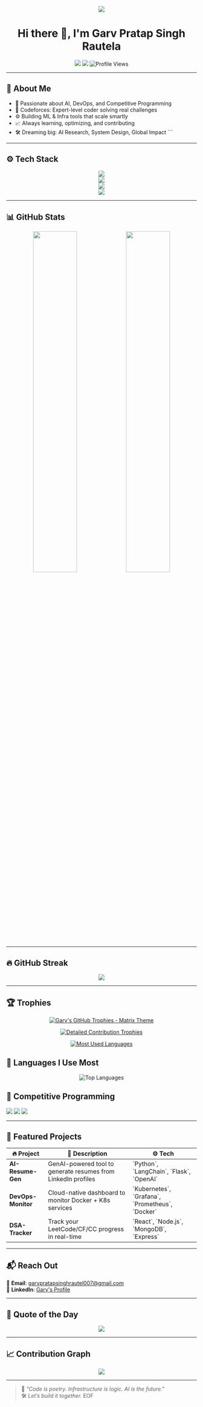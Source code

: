 
<!-- Typing Animation Header -->
<p align="center">
  <img src="https://readme-typing-svg.demolab.com?font=Fira+Code&size=24&duration=3000&pause=1000&color=F700FF&center=true&vCenter=true&width=700&lines=👨‍💻+ML+%26+DevOps+Developer;⚔️+Competitive+Programmer;🚀+Building+Smart+Systems+for+Tomorrow;🔥+Always+Learning+%7C+Always+Shipping">
</p>

<h1 align="center">Hi there 👋, I'm Garv Pratap Singh Rautela</h1>

<p align="center">
  <a href="https://www.linkedin.com/in/garv-pratap-singh-rautela-89354524b/"><img src="https://img.shields.io/badge/LinkedIn-blue?style=flat-square&logo=linkedin" /></a>
  <a href="mailto:garvpratapsinghrautel007@gmail.com"><img src="https://img.shields.io/badge/Gmail-D14836?style=flat-square&logo=gmail&logoColor=white" /></a>
  <img src="https://komarev.com/ghpvc/?username=garv1garv&style=flat-square&color=brightgreen" alt="Profile Views" />
</p>

---

## 🧠 About Me


+ 🔭 Passionate about AI, DevOps, and Competitive Programming
+ 🧠 Codeforces: Expert-level coder solving real challenges
+ ⚙️ Building ML & Infra tools that scale smartly
+ 📈 Always learning, optimizing, and contributing
+ 🛠️ Dreaming big: AI Research, System Design, Global Impact
\`\`\`

---

## ⚙️ Tech Stack

<p align="center">
  <img src="https://skillicons.dev/icons?i=python,cpp,bash,linux,docker,kubernetes,aws" />
  <br>
  <img src="https://skillicons.dev/icons?i=tensorflow,pytorch,fastapi,jupyter,flask" />
  <br>
  <img src="https://skillicons.dev/icons?i=nodejs,react,mongodb,mysql" />
  <br>
  <img src="https://skillicons.dev/icons?i=git,github,vscode,postman,figma" />
</p>

---

## 📊 GitHub Stats

<p align="center">
  <img width="48%" src="https://github-readme-stats.vercel.app/api?username=garv1garv&show_icons=true&theme=tokyonight&count_private=true&hide_border=true" />
  <img width="48%" src="https://github-readme-stats.vercel.app/api/top-langs/?username=garv1garv&layout=compact&theme=tokyonight&hide_border=true" />
</p>

---

## 🔥 GitHub Streak

<p align="center">
  <img src="https://github-readme-streak-stats.herokuapp.com/?user=garv1garv&theme=tokyonight&hide_border=true&fire=F700FF" />
</p>

---

## 🏆 Trophies
<!-- Row 1: Full Stats -->
<p align="center">
  <a href="https://github.com/ryo-ma/github-profile-trophy" title="Visit Trophy Generator">
    <img 
      src="https://github-profile-trophy.vercel.app/?username=garv1garv&theme=matrix&column=7&margin-w=15&no-frame=true&no-bg=true"
      alt="Garv's GitHub Trophies - Matrix Theme"
      title="🏆 Overall GitHub Contributions"
    />
  </a>
</p>

<!-- Row 2: Language & Contribution Specific Stats -->
<p align="center">
  <a href="https://github.com/garv1garv" title="See GitHub Stats">
    <img 
      src="https://github-profile-trophy.vercel.app/?username=garv1garv&title=Commits,PullRequest,Repositories,Issues,Stars,Followers&theme=tokyonight&column=6&no-frame=true&no-bg=true"
      alt="Detailed Contribution Trophies"
      title="🏅 Commits | PRs | Issues | Stars | Followers | Repos"
    />
  </a>
</p>

<!-- Row 3: Languages -->
<p align="center">
  <a href="https://github.com/garv1garv" title="Most Used Languages">
    <img 
      src="https://github-profile-trophy.vercel.app/?username=garv1garv&title=Languages&theme=onedark&column=3&no-frame=true&no-bg=true"
      alt="Most Used Languages"
      title="📚 Language Usage Stats"
    />
  </a>
</p>


## 🧠 Languages I Use Most

<p align="center">
  <img src="https://github-readme-stats.vercel.app/api/top-langs/?username=garv1garv&layout=compact&theme=tokyonight&hide_border=true" alt="Top Languages" title="Languages by GitHub Repo Usage" />
</p>



## 🧠 Competitive Programming

<p>
  <img src="https://img.shields.io/badge/Codeforces-_infinite_-blue?style=flat-square&logo=codeforces" />
  <img src="https://img.shields.io/badge/LeetCode-800%2B-orange?style=flat-square&logo=leetcode" />
  <img src="https://img.shields.io/badge/CodeChef-4★-brightgreen?style=flat-square&logo=codechef" />
</p>

---

## 🚀 Featured Projects

| 🔥 Project | 📘 Description | ⚙️ Tech |
|-----------|----------------|--------|
| **AI-Resume-Gen** | GenAI-powered tool to generate resumes from LinkedIn profiles | \`Python\`, \`LangChain\`, \`Flask\`, \`OpenAI\` |
| **DevOps-Monitor** | Cloud-native dashboard to monitor Docker + K8s services | \`Kubernetes\`, \`Grafana\`, \`Prometheus\`, \`Docker\` |
| **DSA-Tracker** | Track your LeetCode/CF/CC progress in real-time | \`React\`, \`Node.js\`, \`MongoDB\`, \`Express\` |

---

## 📬 Reach Out

📧 **Email**: garvpratapsinghrautel007@gmail.com  
🔗 **LinkedIn**: [Garv's Profile](https://www.linkedin.com/in/garv-pratap-singh-rautela-89354524b/)

---

## 🧠 Quote of the Day

<p align="center">
  <img src="https://quotes-github-readme.vercel.app/api?type=horizontal&theme=tokyonight" />
</p>

---

## 📈 Contribution Graph

<p align="center">
  <img src="https://github-readme-activity-graph.cyclic.app/graph?username=garv1garv&theme=react-dark&hide_border=true&area=true" />
</p>

---

> 🧠 _"Code is poetry. Infrastructure is logic. AI is the future."_  
> 🛠 *Let’s build it together.*
EOF


